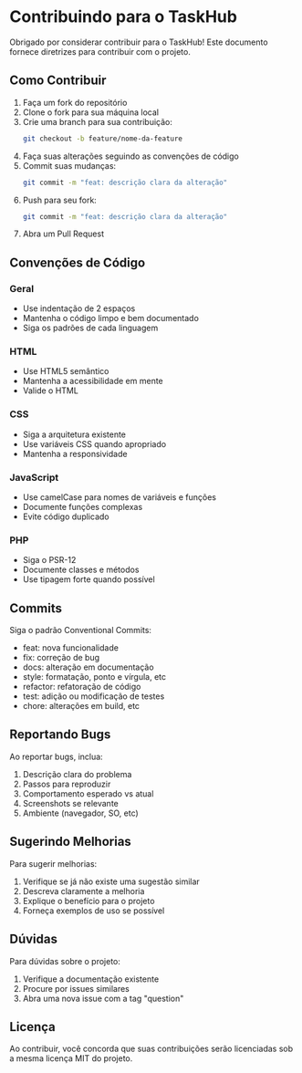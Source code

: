 # Contribuindo para o TaskHub

Obrigado por considerar contribuir para o TaskHub! Este documento fornece diretrizes para contribuir com o projeto.

## Como Contribuir

1. Faça um fork do repositório
2. Clone o fork para sua máquina local
3. Crie uma branch para sua contribuição:
   ```bash
   git checkout -b feature/nome-da-feature
   ```
4. Faça suas alterações seguindo as convenções de código
5. Commit suas mudanças:
   ```bash
   git commit -m "feat: descrição clara da alteração"
   ```
6. Push para seu fork:
   ```bash
   git commit -m "feat: descrição clara da alteração"
   ```
7. Abra um Pull Request

## Convenções de Código

### Geral
- Use indentação de 2 espaços
- Mantenha o código limpo e bem documentado
- Siga os padrões de cada linguagem

### HTML
- Use HTML5 semântico
- Mantenha a acessibilidade em mente
- Valide o HTML

### CSS
- Siga a arquitetura existente
- Use variáveis CSS quando apropriado
- Mantenha a responsividade

### JavaScript
- Use camelCase para nomes de variáveis e funções
- Documente funções complexas
- Evite código duplicado

### PHP
- Siga o PSR-12
- Documente classes e métodos
- Use tipagem forte quando possível

## Commits

Siga o padrão Conventional Commits:

- feat: nova funcionalidade
- fix: correção de bug
- docs: alteração em documentação
- style: formatação, ponto e vírgula, etc
- refactor: refatoração de código
- test: adição ou modificação de testes
- chore: alterações em build, etc

## Reportando Bugs

Ao reportar bugs, inclua:

1. Descrição clara do problema
2. Passos para reproduzir
3. Comportamento esperado vs atual
4. Screenshots se relevante
5. Ambiente (navegador, SO, etc)

## Sugerindo Melhorias

Para sugerir melhorias:

1. Verifique se já não existe uma sugestão similar
2. Descreva claramente a melhoria
3. Explique o benefício para o projeto
4. Forneça exemplos de uso se possível

## Dúvidas

Para dúvidas sobre o projeto:

1. Verifique a documentação existente
2. Procure por issues similares
3. Abra uma nova issue com a tag "question"

## Licença

Ao contribuir, você concorda que suas contribuições serão licenciadas sob a mesma licença MIT do projeto.
